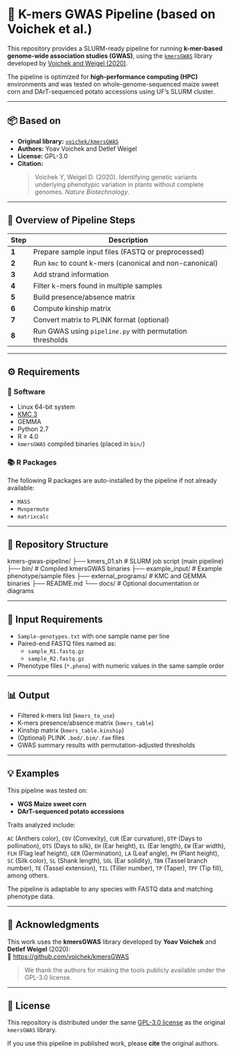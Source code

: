 # 🌽 K-mers GWAS Pipeline (based on Voichek et al.)

This repository provides a SLURM-ready pipeline for running **k-mer-based genome-wide association studies (GWAS)**, using the [`kmersGWAS`](https://github.com/voichek/kmersGWAS) library developed by [Voichek and Weigel (2020)](https://www.nature.com/articles/s41587-019-0380-0).

The pipeline is optimized for **high-performance computing (HPC)** environments and was tested on whole-genome-sequenced maize sweet corn and DArT-sequenced potato accessions using UF’s SLURM cluster.

---

## 📦 Based on

- **Original library:** [`voichek/kmersGWAS`](https://github.com/voichek/kmersGWAS)  
- **Authors:** Yoav Voichek and Detlef Weigel  
- **License:** GPL-3.0  
- **Citation:**  
  > Voichek Y, Weigel D. (2020). Identifying genetic variants underlying phenotypic variation in plants without complete genomes. *Nature Biotechnology*.

---

## 🚀 Overview of Pipeline Steps

| Step | Description |
|------|-------------|
| **1** | Prepare sample input files (FASTQ or preprocessed) |
| **2** | Run `kmc` to count k-mers (canonical and non-canonical) |
| **3** | Add strand information |
| **4** | Filter k-mers found in multiple samples |
| **5** | Build presence/absence matrix |
| **6** | Compute kinship matrix |
| **7** | Convert matrix to PLINK format (optional) |
| **8** | Run GWAS using `pipeline.py` with permutation thresholds |

---

## ⚙️ Requirements

### 🧠 Software

- Linux 64-bit system
- [KMC 3](https://github.com/refresh-bio/KMC)
- GEMMA
- Python 2.7
- R ≥ 4.0
- `kmersGWAS` compiled binaries (placed in `bin/`)

### 📚 R Packages

The following R packages are auto-installed by the pipeline if not already available:

- `MASS`
- `Mvnpermute`
- `matrixcalc`

---

## 📁 Repository Structure

kmers-gwas-pipeline/
├── kmers_01.sh # SLURM job script (main pipeline)
├── bin/ # Compiled kmersGWAS binaries
├── example_input/ # Example phenotype/sample files
├── external_programs/ # KMC and GEMMA binaries
├── README.md
└── docs/ # Optional documentation or diagrams

---

## 📂 Input Requirements

- `Sample-genotypes.txt` with one sample name per line
- Paired-end FASTQ files named as:
  - `sample_R1.fastq.gz`
  - `sample_R2.fastq.gz`
- Phenotype files (`*.pheno`) with numeric values in the same sample order

---

## 📊 Output

- Filtered k-mers list (`kmers_to_use`)
- K-mers presence/absence matrix (`kmers_table`)
- Kinship matrix (`kmers_table.kinship`)
- (Optional) PLINK `.bed/.bim/.fam` files
- GWAS summary results with permutation-adjusted thresholds

---

## 💡 Examples

This pipeline was tested on:

- **WGS Maize sweet corn**
- **DArT-sequenced potato accessions**

Traits analyzed include:

`AC` (Anthers color), `COV` (Convexity), `CUR` (Ear curvature), `DTP` (Days to pollination), `DTS` (Days to silk), `EH` (Ear height), `EL` (Ear length), `EW` (Ear width), `FLH` (Flag leaf height), `GER` (Germination), `LA` (Leaf angle), `PH` (Plant height), `SC` (Silk color), `SL` (Shank length), `SOL` (Ear solidity), `TBN` (Tassel branch number), `TE` (Tassel extension), `TIL` (Tiller number), `TP` (Taper), `TPF` (Tip fill), among others.

The pipeline is adaptable to any species with FASTQ data and matching phenotype data.

---

## 🙏 Acknowledgments

This work uses the **kmersGWAS** library developed by **Yoav Voichek** and **Detlef Weigel** (2020):  
🔗 https://github.com/voichek/kmersGWAS

> We thank the authors for making the tools publicly available under the GPL-3.0 license.

---

## 📜 License

This repository is distributed under the same [GPL-3.0 license](https://www.gnu.org/licenses/gpl-3.0.en.html) as the original `kmersGWAS` library.

If you use this pipeline in published work, please **cite** the original authors.
